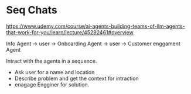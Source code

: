 # Seq Chats

<https://www.udemy.com/course/ai-agents-building-teams-of-llm-agents-that-work-for-you/learn/lecture/45292461#overview>

Info Agent -> user -> Onboarding Agent -> user -> Customer enggament Agent

Intract with the agents in a sequence.

- Ask user for a name and location
- Describe problem and get the context for intraction
- enagage Engginer for solution.


